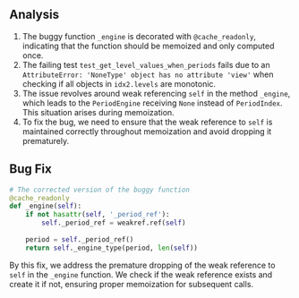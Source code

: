 ## Analysis
1. The buggy function `_engine` is decorated with `@cache_readonly`, indicating that the function should be memoized and only computed once.
2. The failing test `test_get_level_values_when_periods` fails due to an `AttributeError: 'NoneType' object has no attribute 'view'` when checking if all objects in `idx2.levels` are monotonic.
3. The issue revolves around weak referencing `self` in the method `_engine`, which leads to the `PeriodEngine` receiving `None` instead of `PeriodIndex`. This situation arises during memoization.
4. To fix the bug, we need to ensure that the weak reference to `self` is maintained correctly throughout memoization and avoid dropping it prematurely.

## Bug Fix
```python
# The corrected version of the buggy function
@cache_readonly
def _engine(self):
    if not hasattr(self, '_period_ref'):
        self._period_ref = weakref.ref(self)
    
    period = self._period_ref()
    return self._engine_type(period, len(self))
```

By this fix, we address the premature dropping of the weak reference to `self` in the `_engine` function. We check if the weak reference exists and create it if not, ensuring proper memoization for subsequent calls.